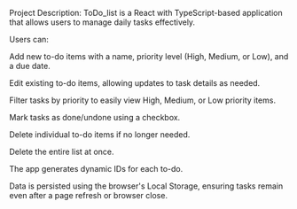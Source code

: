 Project Description:
ToDo_list is a React with TypeScript-based application that allows users to manage daily tasks effectively.

Users can:

Add new to-do items with a name, priority level (High, Medium, or Low), and a due date.

Edit existing to-do items, allowing updates to task details as needed.

Filter tasks by priority to easily view High, Medium, or Low priority items.

Mark tasks as done/undone using a checkbox.

Delete individual to-do items if no longer needed.

Delete the entire list at once.

The app generates dynamic IDs for each to-do.

Data is persisted using the browser's Local Storage, ensuring tasks remain even after a page refresh or browser close.